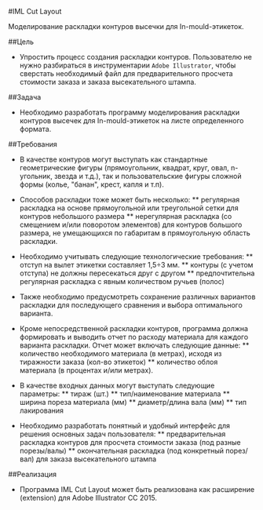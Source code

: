 #IML Cut Layout

Моделирование раскладки контуров высечки для In-mould-этикеток.

##Цель

* Упростить процесс создания раскладки контуров. Пользователю не нужно разбираться в инструментарии `Adobe Illustrator`, чтобы сверстать необходимый файл для предварительного просчета стоимости заказа и заказа высекательного штампа.

##Задача

* Необходимо разработать программу моделирования раскладки контуров высечек для In-mould-этикеток на листе определенного формата.

##Требования

* В качестве контуров могут выступать как стандартные геометрические фигуры (прямоугольник, квадрат, круг, овал, n-угольник, звезда и т.д.), так и пользовательские фигуры сложной формы (колье, "банан", крест, капля и т.п).

* Способов раскладки тоже может быть несколько:
** регулярная раскладка на основе прямоугольной или треугольной сетки для контуров небольшого размера
** нерегулярная раскладка (со смещением и/или поворотом элементов) для контуров большого размера, не умещающихся по габаритам в прямоугольную область раскладки.

* Необходимо учитывать следующие технологические требования:
** отступ на вылет этикетки составляет 1,5÷3 мм.
** контуры (с учетом отступа) не должны пересекаться друг с другом
** предпочтительна регулярная раскладка с явным количеством ручьев (полос)

* Также необходимо предусмотреть сохранение различных вариантов раскладки для последующего сравнения и выбора оптимального варианта.

* Кроме непосредственной раскладки контуров, программа должна формировать и выводить отчет по расходу материала для каждого варианта раскладки. Отчет может включать следующие данные:
** количество необходимого материала (в метрах), исходя из тиражности заказа (кол-во этикеток)
** количество облоя материала (в процентах и/или метрах).

* В качестве входных данных могут выступать следующие параметры:
** тираж (шт.)
** тип/наименование материала
** ширина пореза материала (мм)
** диаметр/длина вала (мм)
** тип лакирования

* Необходимо разработать понятный и удобный интерфейс для решения основных задач пользователя:
** предварительная раскладка контуров для просчета стоимости заказа (под разные порезы/валы)
** окончательная раскладка (под конкретный порез/вал) для заказа высекательного штампа

##Реализация

* Программа IML Cut Layout может быть реализована как расширение (extension) для Adobe Illustrator CC 2015.
